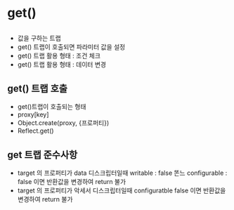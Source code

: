 

# get()

## 
- 값을 구하는 트랩
- get() 트랩이 호출되면 파라미터 값을 설정
- get() 트랩 활용 형태 : 조건 체크
- get() 트랩 활용 형태 : 데이터 변경


## get() 트랩 호출
- get()트랩이 호출되는 형태 
- proxy[key]
- Object.create(proxy, {프로퍼티})
- Reflect.get()


## get 트랩 준수사항
- target 의 프로퍼티가 data 디스크립터일때 writable : false 똔느 configurable : false 이면 
반환값을 변경하여 return 불가
- target 의 프로퍼티가 악세서 디스크립터일때 configuratble false 이면 반환값을 변경하여 return 불가


